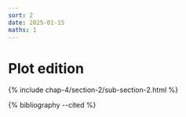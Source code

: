 ```yaml
---
sort: 2
date: 2025-01-15
maths: 1
---
```


# Plot edition

{% include chap-4/section-2/sub-section-2.html %}

{% bibliography --cited %}

